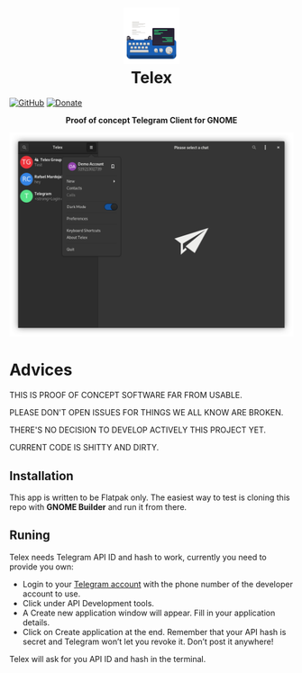<h1 align="center">
	<img src="data/icons/com.rafaelmardojai.Telex.svg" alt="Telex" width="100" height="100"/><br>
 Telex
</h1>

[![GitHub](https://img.shields.io/github/license/rafaelmardojai/firefox-gnome-theme.svg)](https://github.com/rafaelmardojai/Telex/blob/master/COPYING)
[![Donate](https://img.shields.io/badge/PayPal-Donate-gray.svg?style=flat&logo=paypal&colorA=0071bb&logoColor=fff)](https://paypal.me/RafaelMardojaiCM)

<p align="center"><strong>Proof of concept Telegram Client for GNOME</strong></p>

![Screenshot](data/screenshots/screenshot.png)

# Advices
THIS IS PROOF OF CONCEPT SOFTWARE FAR FROM USABLE.

PLEASE DON'T OPEN ISSUES FOR THINGS WE ALL KNOW ARE BROKEN.

THERE'S NO DECISION TO DEVELOP ACTIVELY THIS PROJECT YET.

CURRENT CODE IS SHITTY AND DIRTY.

## Installation
This app is written to be Flatpak only. The easiest way to test is cloning this repo with **GNOME Builder** and run it from there.

## Runing
Telex needs Telegram API ID and hash to work, currently you need to provide you own:
 
* Login to your [Telegram account](https://my.telegram.org/) with the phone number of the developer account to use.
* Click under API Development tools.
* A Create new application window will appear. Fill in your application details.
* Click on Create application at the end. Remember that your API hash is secret and Telegram won’t let you revoke it. Don’t post it anywhere!

Telex will ask for you API ID and hash in the terminal.
